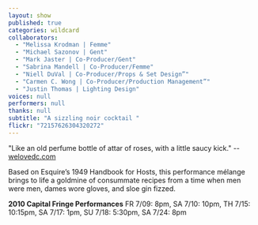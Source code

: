 ```yaml
---
layout: show
published: true
categories: wildcard
collaborators: 
  - "Melissa Krodman | Femme"
  - "Michael Sazonov | Gent"
  - "Mark Jaster | Co-Producer/Gent"
  - "Sabrina Mandell | Co-Producer/Femme"
  - "Niell DuVal | Co-Producer/Props & Set Design”"
  - "Carmen C. Wong | Co-Producer/Production Management”"
  - "Justin Thomas | Lighting Design"
voices: null
performers: null
thanks: null
subtitle: "A sizzling noir cocktail "
flickr: "72157626304320272"
---
```


"Like an old perfume bottle of attar of roses, with a little saucy kick." -- [welovedc.com](http://www.welovedc.com/2010/07/11/fringe-2010-handbook-for-hosts/)

Based on Esquire’s 1949 Handbook for Hosts, this performance mélange brings to life a goldmine of consummate recipes from a time when men were men, dames wore gloves, and sloe gin fizzed. 

**2010 Capital Fringe Performances**
FR 7/09: 8pm, SA 7/10: 10pm, TH 7/15: 10:15pm, SA 7/17: 1pm, SU 7/18: 5:30pm, SA 7/24: 8pm